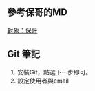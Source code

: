 ## 參考保哥的MD
[對象：保哥](https://github.com/doggy8088/Learn-Git-in-30-days/blob/master/README.md)

## Git 筆記
1. 安裝Git，點選下一步即可。
2. 設定使用者與email
